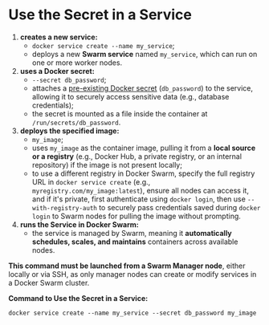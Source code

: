 # Use the Secret in a Service

1. **creates a new service:**
    - `docker service create --name my_service`;
    - deploys a new **Swarm service** named `my_service`, which can run on one or more worker nodes.
2. **uses a Docker secret:**
    - `--secret db_password`;
    - attaches a [pre-existing Docker secret](../create-secret/create_secret.md) (`db_password`) to the service, allowing it to securely access sensitive data (e.g., database credentials);
    - the secret is mounted as a file inside the container at `/run/secrets/db_password`.
3. **deploys the specified image:**
    - `my_image`;
    - uses `my_image` as the container image, pulling it from a **local source or a registry** (e.g., Docker Hub, a private registry, or an internal repository) if the image is not present locally;
    - to use a different registry in Docker Swarm, specify the full registry URL in `docker service create` (e.g., `myregistry.com/my_image:latest`), ensure all nodes can access it, and if it's private, first authenticate using `docker login`, then use `--with-registry-auth` to securely pass credentials saved during `docker login` to Swarm nodes for pulling the image without prompting.
4. **runs the Service in Docker Swarm:**
    - the service is managed by Swarm, meaning it **automatically schedules, scales, and maintains** containers across available nodes.

**This command must be launched from a Swarm Manager node**, either locally or via SSH, as only manager nodes can create or modify services in a Docker Swarm cluster.

**Command to Use the Secret in a Service:**

```commandline
docker service create --name my_service --secret db_password my_image
```
